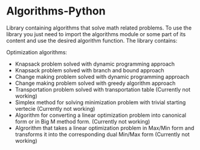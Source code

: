 # Algorithms-Python
Library containing algorithms that solve math related problems.
To use the library you just need to import the algorithms module
or some part of its content and use the desired algorithm function.
The library contains:

Optimization algorithms:
- Knapsack problem solved with dynamic programming approach
- Knapsack problem solved with branch and bound approach
- Change making problem solved with dynamic programming approach
- Change making problem solved with greedy algorithm approach 
- Transportation problem solved with transportation table (Currently not working)
- Simplex method for solving minimization problem with trivial starting vertecie (Currently not working)
- Algorithm for converting a linear optimization problem
  into canonical form or in Big M method form. (Currently not working)
- Algrorithm that takes a linear optimization problem in 
  Max/Min form and transforms it into the corresponding dual Min/Max form (Currently not working)